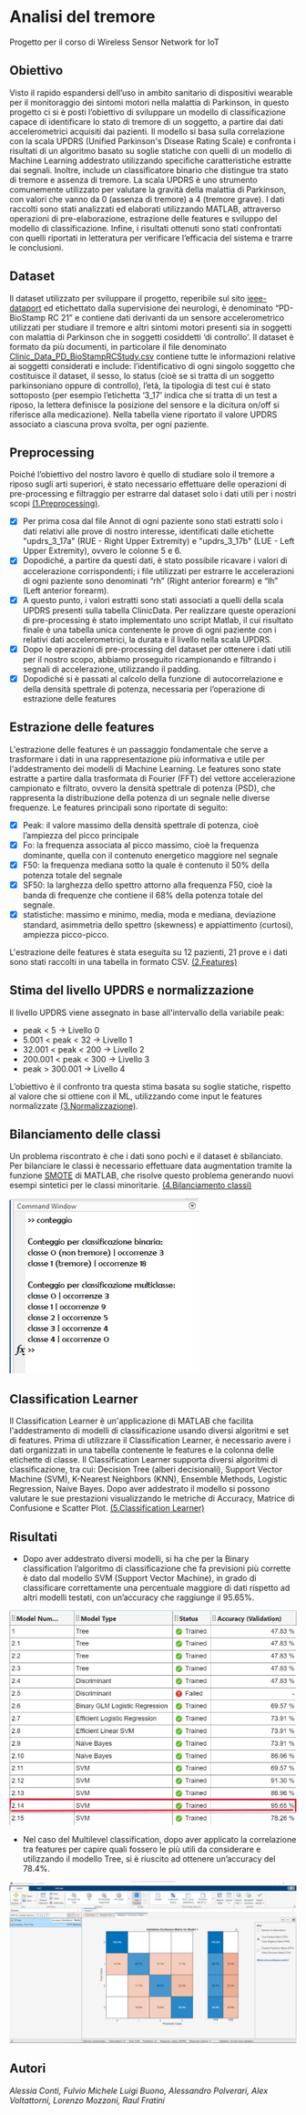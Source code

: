 # Analisi del tremore
Progetto per il corso di Wireless Sensor Network for IoT

## Obiettivo
Visto il rapido espandersi dell’uso in ambito sanitario di dispositivi wearable per il monitoraggio dei sintomi motori nella malattia di Parkinson, in questo progetto ci si è posti l’obiettivo di sviluppare un modello di classificazione capace di identificare lo stato di tremore di un soggetto, a partire dai dati accelerometrici acquisiti dai pazienti. Il modello si basa sulla correlazione con la scala UPDRS (Unified Parkinson's Disease Rating Scale) e confronta i risultati di un algoritmo basato su soglie statiche con quelli di un modello di Machine Learning addestrato utilizzando specifiche caratteristiche estratte dai segnali. Inoltre, include un classificatore binario che distingue tra stato di tremore e assenza di tremore.
La scala UPDRS è uno strumento comunemente utilizzato per valutare la gravità della malattia di Parkinson, con valori che vanno da 0 (assenza di tremore) a 4 (tremore grave).
I dati raccolti sono stati analizzati ed elaborati utilizzando MATLAB, attraverso operazioni di pre-elaborazione, estrazione delle features e sviluppo del modello di classificazione. Infine, i risultati ottenuti sono stati confrontati con quelli riportati in letteratura per verificare l’efficacia del sistema e trarre le conclusioni.

## Dataset
Il dataset utilizzato per sviluppare il progetto, reperibile sul sito [ieee-dataport](https://ieee-dataport.org/open-access/pd-biostamprc21-parkinsons-disease-accelerometry-dataset-five-wearable-sensor-study-0) ed etichettato dalla supervisione dei neurologi, è denominato “PD-BioStamp RC 21” e contiene dati derivanti da un sensore accelerometrico utilizzati per studiare il tremore e altri sintomi motori presenti sia in soggetti con malattia di Parkinson che in soggetti cosiddetti ‘di controllo’. Il dataset è formato da più documenti, in particolare il file denominato [Clinic_Data_PD_BioStampRCStudy.csv](0.Dataset/Clinic_DataPDBioStampRCStudy.csv) contiene tutte le informazioni relative ai soggetti considerati e include: l’identificativo di ogni singolo soggetto che costituisce il dataset, il sesso, lo status (cioè se si tratta di un soggetto parkinsoniano oppure di controllo), l’età, la tipologia di test cui è stato sottoposto (per esempio l’etichetta ‘3_17’ indica che si tratta di un test a riposo, la lettera definisce la posizione del sensore e la dicitura on/off si riferisce alla medicazione). Nella tabella viene riportato il valore UPDRS associato a ciascuna prova svolta, per ogni paziente.

## Preprocessing
Poiché l’obiettivo del nostro lavoro è quello di studiare solo il tremore a riposo sugli arti superiori, è stato necessario effettuare delle operazioni di pre-processing e filtraggio per estrarre dal dataset solo i dati utili per i nostri scopi [(1.Preprocessing)](1.Preprocessing).
- [x] Per prima cosa dal file Annot di ogni paziente sono stati estratti solo i dati relativi alle prove di nostro interesse, identificati dalle etichette "updrs_3_17a" (RUE - Right Upper Extremity) e "updrs_3_17b" (LUE - Left Upper Extremity), ovvero le colonne 5 e 6.
- [x] Dopodiché, a partire da questi dati, è stato possibile ricavare i valori di accelerazione corrispondenti; i file utilizzati per estrarre le accelerazioni di ogni paziente sono denominati “rh” (Right anterior forearm) e “lh” (Left anterior forearm).
- [x] A questo punto, i valori estratti sono stati associati a quelli della scala UPDRS presenti sulla tabella ClinicData.
Per realizzare queste operazioni di pre-processing è stato implementato uno script Matlab, il cui risultato finale è una tabella unica contenente le prove di ogni paziente con i relativi dati accelerometrici, la durata e il livello nella scala UPDRS.
- [x] Dopo le operazioni di pre-processing del dataset per ottenere i dati utili per il nostro scopo, abbiamo proseguito ricampionando e filtrando i segnali di accelerazione, utilizzando il padding.
- [x] Dopodiché si è passati al calcolo della funzione di autocorrelazione e della densità spettrale di potenza, necessaria per l’operazione di estrazione delle features

## Estrazione delle features
L'estrazione delle features è un passaggio fondamentale che serve a trasformare i dati in una rappresentazione più informativa e utile per l'addestramento dei modelli di Machine Learning. Le features sono state estratte a partire dalla trasformata di Fourier (FFT) del vettore accelerazione campionato e filtrato, ovvero la densità spettrale di potenza (PSD), che rappresenta la distribuzione della potenza di un segnale nelle diverse frequenze. Le features principali sono riportate di seguito: 
- [x] Peak: il valore massimo della densità spettrale di potenza, cioè l’ampiezza del picco principale
- [x] Fo: la frequenza associata al picco massimo, cioè la frequenza dominante, quella con il contenuto energetico maggiore nel segnale
- [x] F50: la frequenza mediana sotto la quale è contenuto il 50% della potenza totale del segnale 
- [x] SF50: la larghezza dello spettro attorno alla frequenza F50, cioè la banda di frequenze che contiene il 68% della potenza totale del segnale.
- [x] statistiche: massimo e minimo, media, moda e mediana, deviazione standard, asimmetria dello spettro (skewness) e appiattimento (curtosi), ampiezza picco-picco.

L'estrazione delle features è stata eseguita su 12 pazienti, 21 prove e i dati sono stati raccolti in una tabella in formato CSV. [(2.Features)](2.Features)

## Stima del livello UPDRS e normalizzazione
Il livello UPDRS viene assegnato in base all'intervallo della variabile peak:
- peak < 5 → Livello 0
- 5.001 < peak < 32 → Livello 1
- 32.001 < peak < 200 → Livello 2
- 200.001 < peak < 300 → Livello 3
- peak > 300.001 → Livello 4

L’obiettivo è il confronto tra questa stima basata su soglie statiche, rispetto al valore che si ottiene con il ML, utilizzando come input le features normalizzate [(3.Normalizzazione)](3.Normalizzazione). 

## Bilanciamento delle classi
Un problema riscontrato è che i dati sono pochi e il dataset è sbilanciato. Per bilanciare le classi è necessario effettuare data augmentation tramite la funzione [SMOTE](https://it.mathworks.com/matlabcentral/fileexchange/75168-oversampling-imbalanced-data-smote-related-algorithms) di MATLAB, che risolve questo problema generando nuovi esempi sintetici per le classi minoritarie. [(4.Bilanciamento classi)](4.Bilanciamento%20classi)

![img](4.Bilanciamento%20classi/conteggio.png)

## Classification Learner
Il Classification Learner è un'applicazione di MATLAB che facilita l'addestramento di modelli di classificazione usando diversi algoritmi e set di features. Prima di utilizzare il Classification Learner, è necessario avere i dati organizzati in una tabella contenente le features e la colonna delle etichette di classe. Il Classification Learner supporta diversi algoritmi di classificazione, tra cui: Decision Tree (alberi decisionali), Support Vector Machine (SVM), K-Nearest Neighbors (KNN), Ensemble Methods, Logistic Regression, Naive Bayes. Dopo aver addestrato il modello si possono valutare le sue prestazioni visualizzando le metriche di Accuracy, Matrice di Confusione e Scatter Plot. [(5.Classification Learner)](5.Classification%20Learner)

## Risultati
- Dopo aver addestrato diversi modelli, si ha che per la Binary classification l’algoritmo di classificazione che fa previsioni più corrette è dato dal modello SVM (Support Vector Machine), in grado di classificare correttamente una percentuale maggiore di dati rispetto ad altri modelli testati, con un’accuracy che raggiunge il 95.65%.

![img](5.Classification%20Learner/Binary_95.png)

- Nel caso del Multilevel classification, dopo aver applicato la correlazione tra features per capire quali fossero le più utili da considerare e utilizzando il modello Tree, si è riuscito ad ottenere un’accuracy del 78.4%.

![img](5.Classification%20Learner/Multiclass_78.png)

## Autori
_Alessia Conti, Fulvio Michele Luigi Buono, Alessandro Polverari, Alex Voltattorni, Lorenzo Mozzoni, Raul Fratini_




